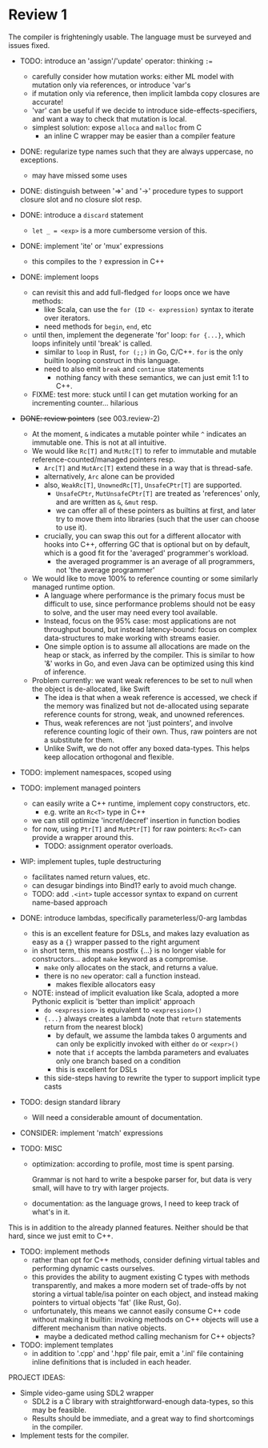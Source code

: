 # Review 1

The compiler is frighteningly usable. The language must be surveyed and issues fixed.

-   TODO: introduce an 'assign'/'update' operator: thinking `:=`
    -   carefully consider how mutation works: either ML model with mutation only via references, or introduce 'var's
    -   if mutation only via reference, then implicit lambda copy closures are accurate!
    -   'var' can be useful if we decide to introduce side-effects-specifiers, and want a way to check that mutation is local.
    -   simplest solution: expose `alloca` and `malloc` from C
        -   an inline C wrapper may be easier than a compiler feature
-   DONE: regularize type names such that they are always uppercase, no exceptions.
    -   may have missed some uses
-   DONE: distinguish between '=>' and '->' procedure types to support closure slot and no closure slot resp.
-   DONE: introduce a `discard` statement
    -   `let _ = <exp>` is a more cumbersome version of this.
-   DONE: implement 'ite' or 'mux' expressions
    -   this compiles to the `?` expression in C++
-   DONE: implement loops
    -   can revisit this and add full-fledged `for` loops once we have methods:
        -   like Scala, can use the `for (ID <- expression)` syntax to iterate over iterators.
        -   need methods for `begin`, `end`, etc
    -   until then, implement the degenerate 'for' loop: `for {...}`, which loops infinitely until 'break' is called.
        -   similar to `loop` in Rust, `for (;;)` in Go, C/C++. `for` is the only builtin looping construct in this language.
        -   need to also emit `break` and `continue` statements
            -   nothing fancy with these semantics, we can just emit 1:1 to C++.
    -   FIXME: test more: stuck until I can get mutation working for an incrementing counter... hilarious

-   ~~DONE: review pointers~~ (see 003.review-2)
    -   At the moment, `&` indicates a mutable pointer while `^` indicates an immutable one. This is not at all intuitive.
    -   We would like `Rc[T]` and `MutRc[T]` to refer to immutable and mutable reference-counted/managed pointers resp.
        -   `Arc[T]` and `MutArc[T]` extend these in a way that is thread-safe.
        -   alternatively, `Arc` alone can be provided
        -   also, `WeakRc[T]`, `UnownedRc[T]`, `UnsafeCPtr[T]` are supported.
            -   `UnsafeCPtr`, `MutUnsafeCPtr[T]` are treated as 'references' only, and are written as `&`, `&mut` resp.
            -   we can offer all of these pointers as builtins at first, and later try to move them into libraries (such that the user can choose to use it).
        -   crucially, you can swap this out for a different allocator with hooks into C++, offerring GC that is optional but on by
            default, which is a good fit for the 'averaged' programmer's workload.
            -   the averaged programmer is an average of all programmers, not 'the average programmer'
    -   We would like to move 100% to reference counting or some similarly managed runtime option.
        -   A language where performance is the primary focus must be difficult to use, since performance problems should not be 
            easy to solve, and the user may need every tool available.
        -   Instead, focus on the 95% case: most applications are not throughput bound, but instead latency-bound: focus on complex
            data-structures to make working with streams easier.
        -   One simple option is to assume all allocations are made on the heap or stack, as inferred by the compiler. 
            This is similar to how '&' works in Go, and even Java can be optimized using this kind of inference.
    -   Problem currently: we want weak references to be set to null when the object is de-allocated, like Swift
        -   The idea is that when a weak reference is accessed, we check if the memory was finalized but not de-allocated using separate 
            reference counts for strong, weak, and unowned references.
        -   Thus, weak references are not 'just pointers', and involve reference counting logic of their own.
            Thus, raw pointers are not a substitute for them.
        -   Unlike Swift, we do not offer any boxed data-types. This helps keep allocation orthogonal and flexible.

-   TODO: implement namespaces, scoped using

-   TODO: implement managed pointers
    -   can easily write a C++ runtime, implement copy constructors, etc.
        -   e.g. write an `Rc<T>` type in C++
    -   we can still optimize 'incref/decref' insertion in function bodies
    -   for now, using `Ptr[T]` and `MutPtr[T]` for raw pointers: `Rc<T>` can provide a wrapper around this.
        -   TODO: assignment operator overloads.

-   WIP: implement tuples, tuple destructuring
    -   facilitates named return values, etc.
    -   can desugar bindings into Bind1? early to avoid much change.
    -   TODO: add `.<int>` tuple accessor syntax to expand on current name-based approach

-   DONE: introduce lambdas, specifically parameterless/0-arg lambdas
    -   this is an excellent feature for DSLs, and makes lazy evaluation as easy as a `{}` wrapper passed to the right argument
    -   in short term, this means postfix {...} is no longer viable for constructors... adopt `make` keyword as a compromise.
        -   `make` only allocates on the stack, and returns a value.
        -   there is no `new` operator: call a function instead.
            -   makes flexible allocators easy
    -   NOTE: instead of implicit evaluation like Scala, adopted a more Pythonic explicit is 'better than implicit' approach
        -   `do <expression>` is equivalent to `<expression>()`
        -   `{...}` always creates a lambda (note that `return` statements return from the nearest block)
            -   by default, we assume the lambda takes 0 arguments and can only be explicitly invoked with either `do` or `<expr>()`
            -   note that `if` accepts the lambda parameters and evaluates only one branch based on a condition
            -   this is excellent for DSLs
        -   this side-steps having to rewrite the typer to support implicit type casts

-   TODO: design standard library
    -   Will need a considerable amount of documentation.
-   CONSIDER: implement 'match' expressions

-   TODO: MISC
    -   optimization: according to profile, most time is spent parsing. 
    
        Grammar is not hard to write a bespoke parser for, but data is very small, will have to try with larger projects.

    -   documentation: as the language grows, I need to keep track of what's in it.

This is in addition to the already planned features. Neither should be that hard, since we just emit to C++.
-   TODO: implement methods
    -   rather than opt for C++ methods, consider defining virtual tables and performing dynamic casts ourselves.
    -   this provides the ability to augment existing C types with methods transparently, and makes a more modern set of trade-offs by not storing
        a virtual table/isa pointer on each object, and instead making pointers to virtual objects 'fat' (like Rust, Go).
    -   unfortunately, this means we cannot easily consume C++ code without making it builtin: invoking methods on C++ objects will use a different mechanism 
        than native objects. 
        -   maybe a dedicated method calling mechanism for C++ objects?
-   TODO: implement templates
    -   in addition to '.cpp' and '.hpp' file pair, emit a '.inl' file containing inline definitions that is included in each header.

PROJECT IDEAS:
-   Simple video-game using SDL2 wrapper
    -   SDL2 is a C library with straightforward-enough data-types, so this may be feasible.
    -   Results should be immediate, and a great way to find shortcomings in the compiler.
-   Implement tests for the compiler.
